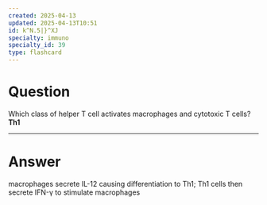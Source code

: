 ```yaml
---
created: 2025-04-13
updated: 2025-04-13T10:51
id: k^N.5|}^XJ
specialty: immuno
specialty_id: 39
type: flashcard
---
```


# Question
Which class of helper T cell activates macrophages and cytotoxic T cells?   **Th1**

---

# Answer
macrophages secrete IL-12 causing differentiation to Th1; Th1 cells then secrete IFN-γ to stimulate macrophages